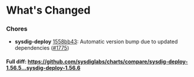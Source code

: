 # What's Changed

### Chores
- **sysdig-deploy** [1558bb43](https://github.com/sysdiglabs/charts/commit/1558bb435a2924b9a591a53d7750e2b12661de5e): Automatic version bump due to updated dependencies ([#1775](https://github.com/sysdiglabs/charts/issues/1775))
#### Full diff: https://github.com/sysdiglabs/charts/compare/sysdig-deploy-1.56.5...sysdig-deploy-1.56.6

